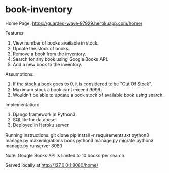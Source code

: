 # book-inventory
Home Page: https://guarded-wave-97929.herokuapp.com/home/

Features:

1. View number of books available in stock.
2. Update the stock of books.
3. Remove a book from the inventory.
4. Search for any book using Google Books API.
5. Add a new book to the inventory.


Assumptions:

1. If the stock a book goes to 0, it is considered to be "Out Of Stock".
2. Maximum stock a book cant exceed 9999.
3. Wouldn't be able to update a book stock of available book using search.


Implementation:

1. Django framework in Python3
2. SQLlite for database
3. Deployed in Heroku server


Running instructions:
  git clone
  pip install -r requirements.txt
  python3 manage.py makemigrations book
  python3 manage.py migrate
  python3 manage.py runserver 8080

Note: Google Books API is limited to 10 books per search.

Served locally at http://127.0.0.1:8080/home/
